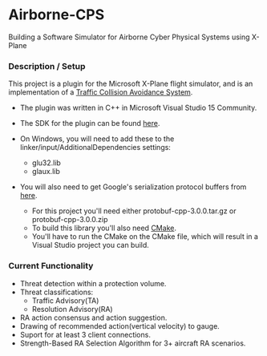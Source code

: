# Airborne-CPS
Building a Software Simulator for Airborne Cyber Physical Systems using X-Plane

### Description / Setup
This project is a plugin for the Microsoft X-Plane flight simulator, and is an implementation of a [Traffic Collision Avoidance System](https://www.faa.gov/documentLibrary/media/Advisory_Circular/TCAS%20II%20V7.1%20Intro%20booklet.pdf).

- The plugin was written in C++ in Microsoft Visual Studio 15 Community.

- The SDK for the plugin can be found [here](http://www.xsquawkbox.net/xpsdk/mediawiki/Main_Page).

- On Windows, you will need to add these to the linker/input/AdditionalDependencies settings:
  * glu32.lib
  * glaux.lib

- You will also need to get Google's serialization protocol buffers from [here](https://github.com/google/protobuf/releases/tag/v3.0.0).
  * For this project you'll need either protobuf-cpp-3.0.0.tar.gz or protobuf-cpp-3.0.0.zip
  * To build this library you'll also need [CMake](https://cmake.org/).
  * You'll have to run the CMake on the CMake file, which will result in a Visual Studio project you can build.
  
  
### Current Functionality

- Threat detection within a protection volume.
- Threat classifications:
  * Traffic Advisory(TA)
  * Resolution Advisory(RA)
- RA action consensus and action suggestion.
- Drawing of recommended action(vertical velocity) to gauge.
- Suport for at least 3 client connections.
- Strength-Based RA Selection Algorithm for 3+ aircraft RA scenarios.

